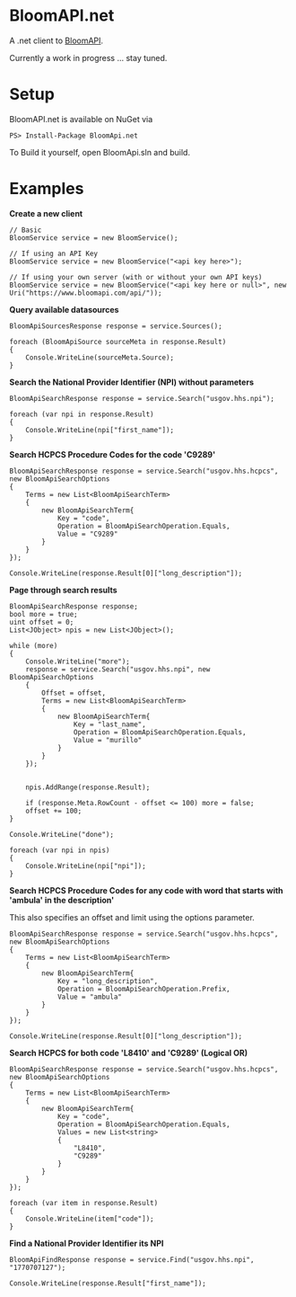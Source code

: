 BloomAPI.net
============

A .net client to [BloomAPI](http://www.bloomapi.com).

Currently a work in progress ... stay tuned.

# Setup

BloomAPI.net is available on NuGet via

    PS> Install-Package BloomApi.net

To Build it yourself, open BloomApi.sln and build.

# Examples

**Create a new client**

    // Basic
    BloomService service = new BloomService();

    // If using an API Key
    BloomService service = new BloomService("<api key here>");

    // If using your own server (with or without your own API keys)
    BloomService service = new BloomService("<api key here or null>", new Uri("https://www.bloomapi.com/api/"));

**Query available datasources**

    BloomApiSourcesResponse response = service.Sources();

    foreach (BloomApiSource sourceMeta in response.Result)
    {
        Console.WriteLine(sourceMeta.Source);
    }

**Search the National Provider Identifier (NPI) without parameters**

    BloomApiSearchResponse response = service.Search("usgov.hhs.npi");

    foreach (var npi in response.Result)
    {
        Console.WriteLine(npi["first_name"]);
    }

**Search HCPCS Procedure Codes for the code 'C9289'**

    BloomApiSearchResponse response = service.Search("usgov.hhs.hcpcs", new BloomApiSearchOptions
    {
        Terms = new List<BloomApiSearchTerm>
        {
            new BloomApiSearchTerm{
                Key = "code",
                Operation = BloomApiSearchOperation.Equals,
                Value = "C9289"
            }
        }
    });

    Console.WriteLine(response.Result[0]["long_description"]);

**Page through search results**

	BloomApiSearchResponse response;
    bool more = true;
    uint offset = 0;
    List<JObject> npis = new List<JObject>();

    while (more)
    {
        Console.WriteLine("more");
        response = service.Search("usgov.hhs.npi", new BloomApiSearchOptions
        {
            Offset = offset,
            Terms = new List<BloomApiSearchTerm>
            {
                new BloomApiSearchTerm{
                    Key = "last_name",
                    Operation = BloomApiSearchOperation.Equals,
                    Value = "murillo"
                }
            }
        });


        npis.AddRange(response.Result);

        if (response.Meta.RowCount - offset <= 100) more = false;
        offset += 100;
    }

    Console.WriteLine("done");

    foreach (var npi in npis)
    {
        Console.WriteLine(npi["npi"]);
    }


**Search HCPCS Procedure Codes for any code with word that starts with 'ambula' in the description'**

This also specifies an offset and limit using the options parameter.

    BloomApiSearchResponse response = service.Search("usgov.hhs.hcpcs", new BloomApiSearchOptions
    {
        Terms = new List<BloomApiSearchTerm>
        {
            new BloomApiSearchTerm{
                Key = "long_description",
                Operation = BloomApiSearchOperation.Prefix,
                Value = "ambula"
            }
        }
    });

    Console.WriteLine(response.Result[0]["long_description"]);

**Search HCPCS for both code 'L8410' and 'C9289' (Logical OR)**

    BloomApiSearchResponse response = service.Search("usgov.hhs.hcpcs", new BloomApiSearchOptions
    {
        Terms = new List<BloomApiSearchTerm>
        {
            new BloomApiSearchTerm{
                Key = "code",
                Operation = BloomApiSearchOperation.Equals,
                Values = new List<string>
                {
                    "L8410",
                    "C9289"
                }
            }
        }
    });

    foreach (var item in response.Result)
    {
        Console.WriteLine(item["code"]);
    }

**Find a National Provider Identifier its NPI**

	BloomApiFindResponse response = service.Find("usgov.hhs.npi", "1770707127");

    Console.WriteLine(response.Result["first_name"]);
